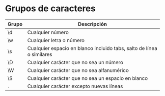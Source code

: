 
Grupos de caracteres
===

Grupo | Descripción
------|-----
\d  | Cualquier número  
\w  | Cualquier letra o número  
\s  | Cualquier espacio en blanco incluido tabs, salto de línea o similares  
\D  | Cualquier carácter que no sea un número  
\W  | Cualquier carácter que no sea alfanumérico  
\S  | Cualquier carácter que no sea un espacio en blanco  
.   | Cualquier carácter excepto nuevas líneas
